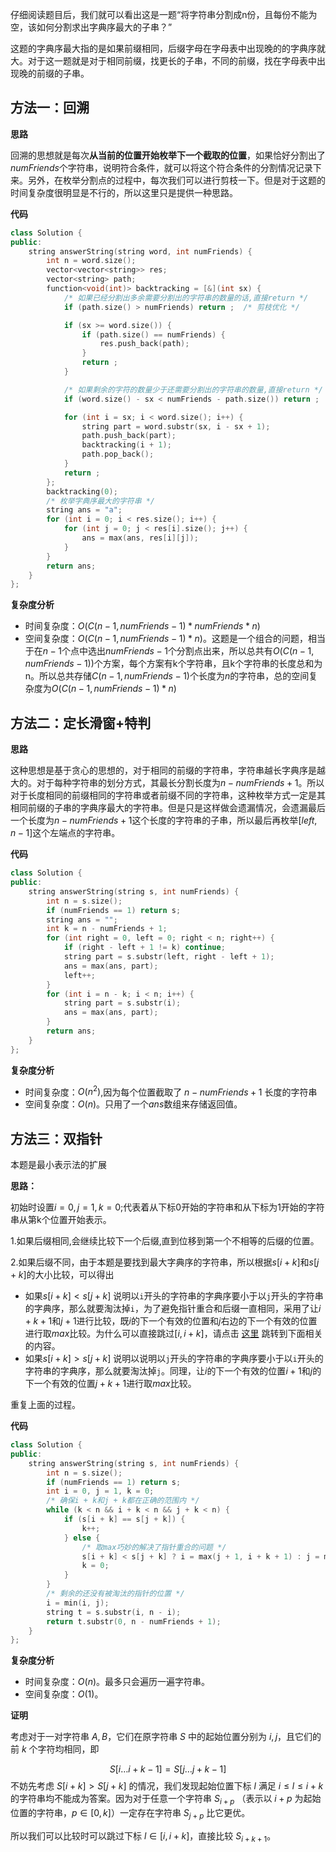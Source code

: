 仔细阅读题目后，我们就可以看出这是一题“将字符串分割成n份，且每份不能为空，该如何分割求出字典序最大的子串？”

这题的字典序最大指的是如果前缀相同，后缀字母在字母表中出现晚的的字典序就大。对于这一题就是对于相同前缀，找更长的子串，不同的前缀，找在字母表中出现晚的前缀的子串。

## 方法一：回溯

**思路**

​    回溯的思想就是每次**从当前的位置开始枚举下一个截取的位置**，如果恰好分割出了$numFriends$个字符串，说明符合条件，就可以将这个符合条件的分割情况记录下来。另外，在枚举分割点的过程中，每次我们可以进行剪枝一下。但是对于这题的时间复杂度很明显是不行的，所以这里只是提供一种思路。

**代码**

```c++
class Solution {
public:
    string answerString(string word, int numFriends) {
        int n = word.size();
        vector<vector<string>> res;
        vector<string> path;
        function<void(int)> backtracking = [&](int sx) {
            /* 如果已经分割出多余需要分割出的字符串的数量的话,直接return */
            if (path.size() > numFriends) return ;  /* 剪枝优化 */

            if (sx >= word.size()) {
                if (path.size() == numFriends) {
                    res.push_back(path);
                }
                return ;
            }

            /* 如果剩余的字符的数量少于还需要分割出的字符串的数量,直接return */
            if (word.size() - sx < numFriends - path.size()) return ;   /* 剪枝优化 */

            for (int i = sx; i < word.size(); i++) {
                string part = word.substr(sx, i - sx + 1);
                path.push_back(part);
                backtracking(i + 1);
                path.pop_back();
            }
            return ;
        };
        backtracking(0);
        /* 枚举字典序最大的字符串 */
        string ans = "a";
        for (int i = 0; i < res.size(); i++) {
            for (int j = 0; j < res[i].size(); j++) {
                ans = max(ans, res[i][j]);
            }
        }
        return ans;
    }
};
```

**复杂度分析**

* 时间复杂度：$O(C(n-1, numFriends-1) * numFriends * n)$
* 空间复杂度：$O(C(n - 1, numFriends - 1) * n)$。这题是一个组合的问题，相当于在$n - 1$个点中选出$numFriends - 1$个分割点出来，所以总共有$O(C(n - 1, numFriends - 1))$个方案，每个方案有k个字符串，且k个字符串的长度总和为n。所以总共存储$C(n - 1, numFriends - 1)$个长度为$n$的字符串，总的空间复杂度为$O(C(n - 1, numFriends - 1) * n)$

## 方法二：定长滑窗+特判

**思路**

​     这种思想是基于贪心的思想的，对于相同的前缀的字符串，字符串越长字典序是越大的。对于每种字符串的划分方式，其最长分割长度为$n - numFriends + 1$。所以对于长度相同的前缀相同的字符串或者前缀不同的字符串，这种枚举方式一定是其相同前缀的子串的字典序最大的字符串。但是只是这样做会遗漏情况，会遗漏最后一个长度为$n - numFriends + 1$这个长度的字符串的子串，所以最后再枚举$[left, n - 1]$这个左端点的字符串。

**代码**

```c++
class Solution {
public:
    string answerString(string s, int numFriends) {
        int n = s.size();
        if (numFriends == 1) return s;
        string ans = "";
        int k = n - numFriends + 1;
        for (int right = 0, left = 0; right < n; right++) {
            if (right - left + 1 != k) continue;
            string part = s.substr(left, right - left + 1);
            ans = max(ans, part);
            left++;
        }
        for (int i = n - k; i < n; i++) {
            string part = s.substr(i);
            ans = max(ans, part);
        }
        return ans;
    }
};
```

**复杂度分析**

* 时间复杂度：$O(n^2)$,因为每个位置截取了 $n - numFriends + 1$ 长度的字符串
* 空间复杂度：$O(n)$。只用了一个$ans$数组来存储返回值。

## 方法三：双指针

本题是最小表示法的扩展

**思路：**

初始时设置$i = 0, j = 1, k = 0$;代表着从下标0开始的字符串和从下标为1开始的字符串从第k个位置开始表示。

1.如果后缀相同,会继续比较下一个后缀,直到位移到第一个不相等的后缀的位置。

2.如果后缀不同，由于本题是要找到最大字典序的字符串，所以根据$s[i + k]$和$s[j + k]$的大小比较，可以得出

* 如果$s[i + k] < s[j + k]$ 说明以`i`开头的字符串的字典序要小于以`j`开头的字符串的字典序，那么就要淘汰掉`i`，为了避免指针重合和后缀一直相同，采用了让$i + k + 1$和$j + 1$进行比较，既$i$的下一个有效的位置和$j$右边的下一个有效的位置进行取$max$比较。为什么可以直接跳过$[i, i + k]$，请点击 [这里](#keyword) 跳转到下面相关的内容。
* 如果$s[i + k] > s[j + k]$ 说明以说明以`j`开头的字符串的字典序要小于以`i`开头的字符串的字典序，那么就要淘汰掉`j`。同理，让$i$的下一个有效的位置$i + 1$和$j$的下一个有效的位置$j + k + 1$进行取$max$比较。

重复上面的过程。

**代码**

```c++
class Solution {
public:
    string answerString(string s, int numFriends) {
        int n = s.size();
        if (numFriends == 1) return s;
        int i = 0, j = 1, k = 0;
        /* 确保i + k和j + k都在正确的范围内 */
        while (k < n && i + k < n && j + k < n) {
            if (s[i + k] == s[j + k]) {
                k++;
            } else {
                /* 取max巧妙的解决了指针重合的问题 */
                s[i + k] < s[j + k] ? i = max(j + 1, i + k + 1) : j = max(i + 1, j + k + 1);
                k = 0;
            }
        }
        /* 剩余的还没有被淘汰的指针的位置 */
        i = min(i, j);
        string t = s.substr(i, n - i);
        return t.substr(0, n - numFriends + 1);
    }
};
```

**复杂度分析**

* 时间复杂度：$O(n)$。最多只会遍历一遍字符串。
* 空间复杂度：$O(1)$。

<a id="keyword"></a>

**证明**

考虑对于一对字符串 $A, B$，它们在原字符串 $S$ 中的起始位置分别为 $i, j$，且它们的前 $k$ 个字符均相同，即

$$
S[i \dots i+k-1] = S[j \dots j+k-1]
$$
不妨先考虑 $S[i+k] > S[j+k]$ 的情况，我们发现起始位置下标 $l$ 满足 $i \le l \le i+k$ 的字符串均不能成为答案。因为对于任意一个字符串 $S_{i+p}$ （表示以 $i+p$ 为起始位置的字符串，$p \in [0, k]$）一定存在字符串 $S_{j+p}$ 比它更优。

所以我们可以比较时可以跳过下标 $l \in [i, i+k]$，直接比较 $S_{i+k+1}$。